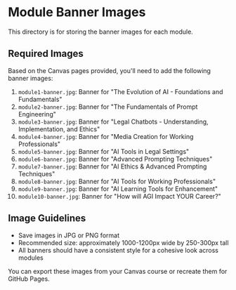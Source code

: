 # Module Banner Images

This directory is for storing the banner images for each module.

## Required Images

Based on the Canvas pages provided, you'll need to add the following banner images:

1. `module1-banner.jpg`: Banner for "The Evolution of AI - Foundations and Fundamentals"
2. `module2-banner.jpg`: Banner for "The Fundamentals of Prompt Engineering"
3. `module3-banner.jpg`: Banner for "Legal Chatbots - Understanding, Implementation, and Ethics"
4. `module4-banner.jpg`: Banner for "Media Creation for Working Professionals"
5. `module5-banner.jpg`: Banner for "AI Tools in Legal Settings"
6. `module6-banner.jpg`: Banner for "Advanced Prompting Techniques"
7. `module7-banner.jpg`: Banner for "AI Ethics & Advanced Prompting Techniques"
8. `module8-banner.jpg`: Banner for "AI Tools for Working Professionals"
9. `module9-banner.jpg`: Banner for "AI Learning Tools for Enhancement"
10. `module10-banner.jpg`: Banner for "How will AGI Impact YOUR Career?"

## Image Guidelines

- Save images in JPG or PNG format
- Recommended size: approximately 1000-1200px wide by 250-300px tall
- All banners should have a consistent style for a cohesive look across modules

You can export these images from your Canvas course or recreate them for GitHub Pages.
